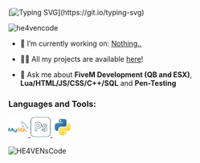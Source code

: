 [![Typing SVG](https://readme-typing-svg.demolab.com?font=Arial&weight=500&size=30&letterSpacing=&duration=1500&pause=1000&color=FFFFFF&vCenter=true&width=435&height=150&lines=Hey+%F0%9F%91%8B;Im+Marvin!;Here+you+can+find+all+my+stuff..)](https://git.io/typing-svg)

<p align="left"> <img src="https://komarev.com/ghpvc/?username=he4vencode&label=Profile%20views&color=0e75b6&style=flat" alt="he4vencode" /> </p>

- 🔭 I’m currently working on: [Nothing..](https://www.icegif.com/wp-content/uploads/2023/01/icegif-162.gif)

- 👨‍💻 All my projects are available [here](https://github.com/HE4VENsCode?tab=repositories)!

- 💬 Ask me about **FiveM Development (QB and ESX)**, **Lua/HTML/JS/CSS/C++/SQL** and **Pen-Testing**

<h3 align="left">Languages and Tools:</h3>
<p align="left"> <a href="https://www.mysql.com/" target="_blank" rel="noreferrer"> <img src="https://raw.githubusercontent.com/devicons/devicon/master/icons/mysql/mysql-original-wordmark.svg" alt="mysql" width="40" height="40"/> </a> <a href="https://www.photoshop.com/en" target="_blank" rel="noreferrer"> <img src="https://raw.githubusercontent.com/devicons/devicon/master/icons/photoshop/photoshop-line.svg" alt="photoshop" width="40" height="40"/> </a> <a href="https://www.python.org" target="_blank" rel="noreferrer"> <img src="https://raw.githubusercontent.com/devicons/devicon/master/icons/python/python-original.svg" alt="python" width="40" height="40"/> </a> </p>

<p><img align="center" src="https://github-readme-stats.vercel.app/api/top-langs?username=HE4VENsCode&show_icons=true&locale=en&layout=compact" alt="HE4VENsCode" /></p>

